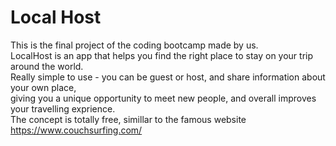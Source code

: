 # Local Host

This is the final project of the coding bootcamp made by us.  
LocalHost is an app that helps you find the right place to stay on your trip around the world.  
Really simple to use - you can be guest or host, and share information about your own place,  
giving you a unique opportunity to meet new people, and overall improves your travelling exprience.  
The concept is totally free, simillar to the famous website https://www.couchsurfing.com/

